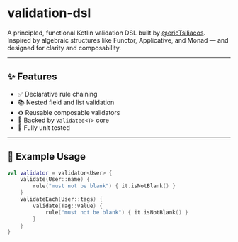 # validation-dsl

A principled, functional Kotlin validation DSL built by [@ericTsiliacos](https://github.com/ericTsiliacos).  
Inspired by algebraic structures like Functor, Applicative, and Monad — and designed for clarity and composability.

---

## ✨ Features

- ✅ Declarative rule chaining
- 📚 Nested field and list validation
- ♻️ Reusable composable validators
- 🧠 Backed by `Validated<T>` core
- 🧪 Fully unit tested

---

## 🚀 Example Usage

```kotlin
val validator = validator<User> {
    validate(User::name) {
        rule("must not be blank") { it.isNotBlank() }
    }
    validateEach(User::tags) {
        validate(Tag::value) {
            rule("must not be blank") { it.isNotBlank() }
        }
    }
}
